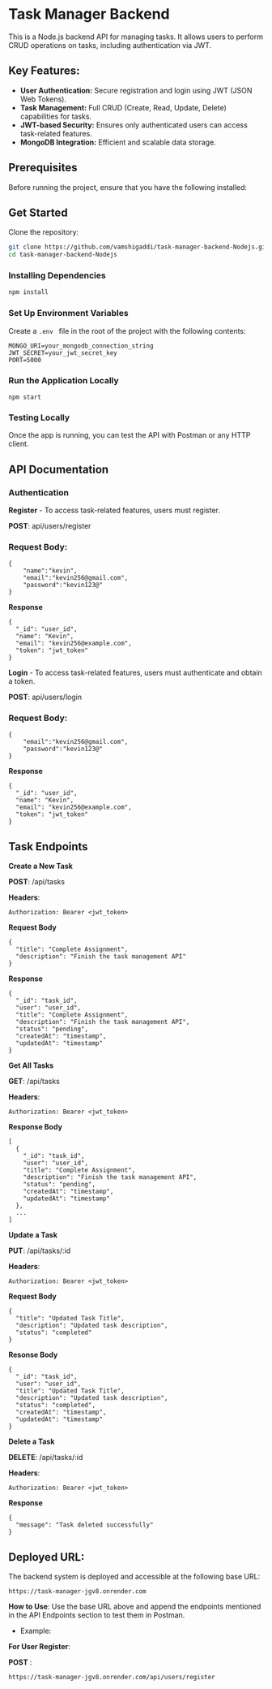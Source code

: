 # Task Manager Backend

This is a Node.js backend API for managing tasks. It allows users to perform CRUD operations on tasks, including authentication via JWT.

## Key Features:
- **User Authentication:** Secure registration and login using JWT (JSON Web Tokens).
- **Task Management:** Full CRUD (Create, Read, Update, Delete) capabilities for tasks.
- **JWT-based Security:** Ensures only authenticated users can access task-related features.
- **MongoDB Integration:** Efficient and scalable data storage.

## Prerequisites
Before running the project, ensure that you have the following installed:
## Get Started

Clone the repository:

```bash
git clone https://github.com/vamshigaddi/task-manager-backend-Nodejs.git
cd task-manager-backend-Nodejs
```
### Installing Dependencies
``` bash
npm install
```
### Set Up Environment Variables
Create a ```.env ``` file in the root of the project with the following contents:
```
MONGO_URI=your_mongodb_connection_string
JWT_SECRET=your_jwt_secret_key
PORT=5000
```
### Run the Application Locally
```
npm start
```
### Testing Locally
Once the app is running, you can test the API with Postman or any HTTP client.

## API Documentation
### Authentication
**Register** - To access task-related features, users must register.

**POST**:  api/users/register

### Request Body:
``` 
{
    "name":"kevin",
    "email":"kevin256@gmail.com",
    "password":"kevin123@"
}
```
**Response**
```
{
  "_id": "user_id",
  "name": "Kevin",
  "email": "kevin256@example.com",
  "token": "jwt_token"
}

```

**Login** - To access task-related features, users must authenticate and obtain a token.

**POST**:  api/users/login

### Request Body:
``` 
{
    "email":"kevin256@gmail.com",
    "password":"kevin123@"
}
```
**Response**
```
{
  "_id": "user_id",
  "name": "Kevin",
  "email": "kevin256@example.com",
  "token": "jwt_token"
}

```
## Task Endpoints
**Create a New Task**

**POST**: /api/tasks

**Headers**:
```
Authorization: Bearer <jwt_token>
```
**Request Body**

```
{
  "title": "Complete Assignment",
  "description": "Finish the task management API"
}

```

**Response**
```
{
  "_id": "task_id",
  "user": "user_id",
  "title": "Complete Assignment",
  "description": "Finish the task management API",
  "status": "pending",
  "createdAt": "timestamp",
  "updatedAt": "timestamp"
}
```
**Get All Tasks**

**GET**: /api/tasks

**Headers**:
```
Authorization: Bearer <jwt_token>
```
**Response Body**
```
[
  {
    "_id": "task_id",
    "user": "user_id",
    "title": "Complete Assignment",
    "description": "Finish the task management API",
    "status": "pending",
    "createdAt": "timestamp",
    "updatedAt": "timestamp"
  },
  ...
]
```
**Update a Task**

**PUT**: /api/tasks/:id

**Headers**:
```
Authorization: Bearer <jwt_token>

```
**Request Body**
```
{
  "title": "Updated Task Title",
  "description": "Updated task description",
  "status": "completed"
}

```
**Resonse Body**
```
{
  "_id": "task_id",
  "user": "user_id",
  "title": "Updated Task Title",
  "description": "Updated task description",
  "status": "completed",
  "createdAt": "timestamp",
  "updatedAt": "timestamp"
}
```
**Delete a Task**

**DELETE**: /api/tasks/:id

**Headers**:
```
Authorization: Bearer <jwt_token>
```
**Response**
```
{
  "message": "Task deleted successfully"
}
```
## Deployed URL:
The backend system is deployed and accessible at the following base URL:
```
https://task-manager-jgv8.onrender.com
```
**How to Use**:
Use the base URL above and append the endpoints mentioned in the API Endpoints section to test them in Postman.

- Example:
  
**For User Register**:
  
**POST** : 

```
https://task-manager-jgv8.onrender.com/api/users/register
```
